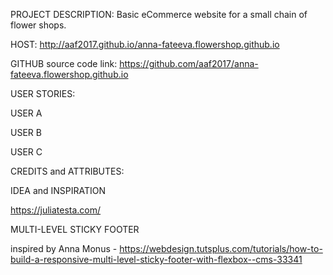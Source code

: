 PROJECT DESCRIPTION: Basic eCommerce website for a small chain of flower shops.

HOST: http://aaf2017.github.io/anna-fateeva.flowershop.github.io

GITHUB source code link: https://github.com/aaf2017/anna-fateeva.flowershop.github.io

USER STORIES:

USER A 

USER B

USER C 

CREDITS and ATTRIBUTES:

IDEA and INSPIRATION

https://juliatesta.com/


MULTI-LEVEL STICKY FOOTER 

inspired by Anna Monus -
 https://webdesign.tutsplus.com/tutorials/how-to-build-a-responsive-multi-level-sticky-footer-with-flexbox--cms-33341